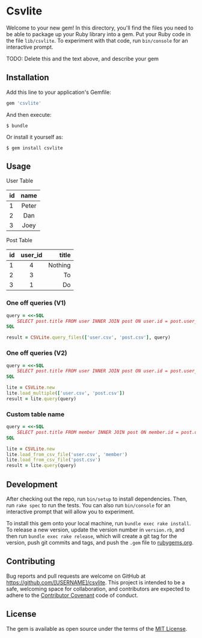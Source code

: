 # Csvlite

Welcome to your new gem! In this directory, you'll find the files you need to be able to package up your Ruby library into a gem. Put your Ruby code in the file `lib/csvlite`. To experiment with that code, run `bin/console` for an interactive prompt.

TODO: Delete this and the text above, and describe your gem

## Installation

Add this line to your application's Gemfile:

```ruby
gem 'csvlite'
```

And then execute:

    $ bundle

Or install it yourself as:

    $ gem install csvlite

## Usage

User Table

| id        | name           |
| ----------|:--------------:|
| 1         | Peter          |
| 2         | Dan            |
| 3         | Joey           |


Post Table

| id   | user_id     | title           |
| -----|:-----------:|----------------:|
| 1    |   4  | Nothing          |
| 2    |   3  | To            |
| 3    |   1  | Do           |


### One off queries (V1)
```ruby
query = <<-SQL
    SELECT post.title FROM user INNER JOIN post ON user.id = post.user_id WHERE user.name = 'Peter'
SQL

result = CSVLite.query_files(['user.csv', 'post.csv'], query)
```

### One off queries (V2)
```ruby
query = <<-SQL
    SELECT post.title FROM user INNER JOIN post ON user.id = post.user_id WHERE user.name = 'Peter'
SQL

lite = CSVLite.new
lite.load_multiple(['user.csv', 'post.csv'])
result = lite.query(query)
```

### Custom table name
```ruby
query = <<-SQL
    SELECT post.title FROM member INNER JOIN post ON member.id = post.user_id WHERE member.name = 'Peter'
SQL

lite = CSVLite.new
lite.load_from_csv_file('user.csv', 'member')
lite.load_from_csv_file('post.csv')
result = lite.query(query)
```

## Development

After checking out the repo, run `bin/setup` to install dependencies. Then, run `rake spec` to run the tests. You can also run `bin/console` for an interactive prompt that will allow you to experiment.

To install this gem onto your local machine, run `bundle exec rake install`. To release a new version, update the version number in `version.rb`, and then run `bundle exec rake release`, which will create a git tag for the version, push git commits and tags, and push the `.gem` file to [rubygems.org](https://rubygems.org).

## Contributing

Bug reports and pull requests are welcome on GitHub at https://github.com/[USERNAME]/csvlite. This project is intended to be a safe, welcoming space for collaboration, and contributors are expected to adhere to the [Contributor Covenant](http://contributor-covenant.org) code of conduct.


## License

The gem is available as open source under the terms of the [MIT License](http://opensource.org/licenses/MIT).


